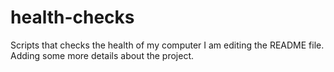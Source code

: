 # health-checks
Scripts that checks the health of my computer
I am editing the README file. Adding some more details about the project.
